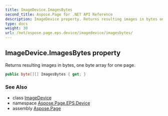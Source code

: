 ```yaml
---
title: ImageDevice.ImagesBytes
second_title: Aspose.Page for .NET API Reference
description: ImageDevice property. Returns resulting images in bytes one byte array for one page
type: docs
weight: 30
url: /net/aspose.page.eps.device/imagedevice/imagesbytes/
---
```

## ImageDevice.ImagesBytes property

Returns resulting images in bytes, one byte array for one page.

```csharp
public byte[][] ImagesBytes { get; }
```

### See Also

* class [ImageDevice](../)
* namespace [Aspose.Page.EPS.Device](../../imagedevice/)
* assembly [Aspose.Page](../../../)


